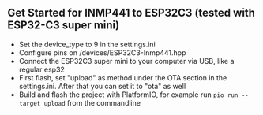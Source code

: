 ## Get Started for INMP441 to ESP32C3 (tested with ESP32-C3 super mini)
- Set the device_type to 9 in the settings.ini
- Configure pins on /devices/ESP32C3-Inmp441.hpp
- Connect the ESP32C3 super mini to your computer via USB, like a regular esp32
- First flash, set "upload" as method under the OTA section in the settings.ini. After that you can set it to "ota" as well 
- Build and flash the project with PlatformIO, for example run `pio run --target upload` from the commandline
